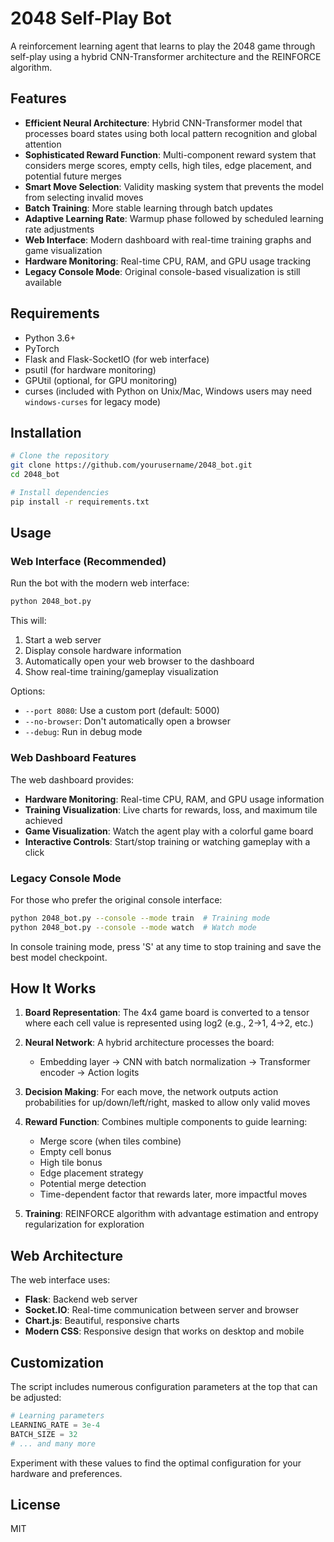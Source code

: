 # 2048 Self-Play Bot

A reinforcement learning agent that learns to play the 2048 game through self-play using a hybrid CNN-Transformer architecture and the REINFORCE algorithm.

## Features

- **Efficient Neural Architecture**: Hybrid CNN-Transformer model that processes board states using both local pattern recognition and global attention
- **Sophisticated Reward Function**: Multi-component reward system that considers merge scores, empty cells, high tiles, edge placement, and potential future merges
- **Smart Move Selection**: Validity masking system that prevents the model from selecting invalid moves
- **Batch Training**: More stable learning through batch updates
- **Adaptive Learning Rate**: Warmup phase followed by scheduled learning rate adjustments
- **Web Interface**: Modern dashboard with real-time training graphs and game visualization
- **Hardware Monitoring**: Real-time CPU, RAM, and GPU usage tracking
- **Legacy Console Mode**: Original console-based visualization is still available

## Requirements

- Python 3.6+
- PyTorch
- Flask and Flask-SocketIO (for web interface)
- psutil (for hardware monitoring)
- GPUtil (optional, for GPU monitoring)
- curses (included with Python on Unix/Mac, Windows users may need `windows-curses` for legacy mode)

## Installation

```bash
# Clone the repository
git clone https://github.com/yourusername/2048_bot.git
cd 2048_bot

# Install dependencies
pip install -r requirements.txt
```

## Usage

### Web Interface (Recommended)

Run the bot with the modern web interface:

```bash
python 2048_bot.py
```

This will:
1. Start a web server
2. Display console hardware information
3. Automatically open your web browser to the dashboard
4. Show real-time training/gameplay visualization

Options:
- `--port 8080`: Use a custom port (default: 5000)
- `--no-browser`: Don't automatically open a browser
- `--debug`: Run in debug mode

### Web Dashboard Features

The web dashboard provides:
- **Hardware Monitoring**: Real-time CPU, RAM, and GPU usage information
- **Training Visualization**: Live charts for rewards, loss, and maximum tile achieved
- **Game Visualization**: Watch the agent play with a colorful game board
- **Interactive Controls**: Start/stop training or watching gameplay with a click

### Legacy Console Mode

For those who prefer the original console interface:

```bash
python 2048_bot.py --console --mode train  # Training mode
python 2048_bot.py --console --mode watch  # Watch mode
```

In console training mode, press 'S' at any time to stop training and save the best model checkpoint.

## How It Works

1. **Board Representation**: The 4x4 game board is converted to a tensor where each cell value is represented using log2 (e.g., 2→1, 4→2, etc.)

2. **Neural Network**: A hybrid architecture processes the board:
   - Embedding layer → CNN with batch normalization → Transformer encoder → Action logits

3. **Decision Making**: For each move, the network outputs action probabilities for up/down/left/right, masked to allow only valid moves

4. **Reward Function**: Combines multiple components to guide learning:
   - Merge score (when tiles combine)
   - Empty cell bonus
   - High tile bonus
   - Edge placement strategy
   - Potential merge detection
   - Time-dependent factor that rewards later, more impactful moves

5. **Training**: REINFORCE algorithm with advantage estimation and entropy regularization for exploration

## Web Architecture

The web interface uses:
- **Flask**: Backend web server
- **Socket.IO**: Real-time communication between server and browser
- **Chart.js**: Beautiful, responsive charts
- **Modern CSS**: Responsive design that works on desktop and mobile

## Customization

The script includes numerous configuration parameters at the top that can be adjusted:

```python
# Learning parameters
LEARNING_RATE = 3e-4
BATCH_SIZE = 32
# ... and many more
```

Experiment with these values to find the optimal configuration for your hardware and preferences.

## License

MIT